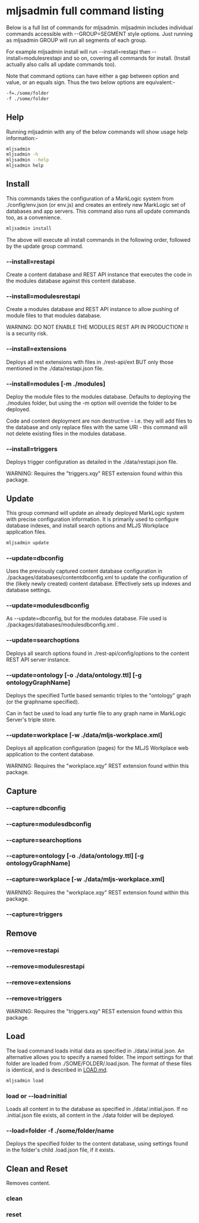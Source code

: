 # mljsadmin full command listing

Below is a full list of commands for mljsadmin. mljsadmin includes individual commands accessible with --GROUP=SEGMENT
style options. Just running as mljsadmin GROUP will run all segments of each group.

For example mljsadmin install will run --install=restapi then --install=modulesrestapi and so on, covering all
commands for install. (Install actually also calls all update commands too).

Note that command options can have either a gap between option and value, or an equals sign. Thus the two below options
are equivalent:-

```sh
-f=./some/folder
-f ./some/folder
```

## Help

Running mljsadmin with any of the below commands will show usage help information:-
```sh
mljsadmin
mljsadmin -h
mljsadmin --help
mljsadmin help
```

## Install

This commands takes the configuration of a MarkLogic system from ./config/env.json (or env.js) and creates an entirely
new MarkLogic set of databases and app servers. This command also runs all update commands too, as a convenience.

```sh
mljsadmin install
```

The above will execute all install commands in the following order, followed by the update group command.

### --install=restapi

Create a content database and REST API instance that executes the code in the modules database against this content
database.

### --install=modulesrestapi

Create a modules database and REST API instance to allow pushing of module files to that modules database.

WARNING: DO NOT ENABLE THE MODULES REST API IN PRODUCTION! It is a security risk.

### --install=extensions

Deploys all rest extensions with files in ./rest-api/ext BUT only those mentioned in the ./data/restapi.json file.

### --install=modules [-m ./modules]

Deploy the module files to the modules database. Defaults to deploying the ./modules folder, but using the -m option
will override the folder to be deployed.

Code and content deployment are non destructive - i.e. they will add files to the database and only replace files
with the same URI - this command will not delete existing files in the modules database.

### --install=triggers

Deploys trigger configuration as detailed in the ./data/restapi.json file.

WARNING: Requires the "triggers.xqy" REST extension found within this package.


## Update

This group command will update an already deployed MarkLogic system with precise configuration information. It is
primarily used to configure database indexes, and install search options and MLJS Workplace application files.

```sh
mljsadmin update
```

### --update=dbconfig

Uses the previously captured content database configuration in ./packages/databases/contentdbconfig.xml to update
the configuration of the (likely newly created) content database. Effectively sets up indexes and database settings.

### --update=modulesdbconfig

As --update=dbconfig, but for the modules database. File used is ./packages/databases/modulesdbconfig.xml .

### --update=searchoptions

Deploys all search options found in ./rest-api/config/options to the content REST API server instance.

### --update=ontology [-o ./data/ontology.ttl] [-g ontologyGraphName]

Deploys the specified Turtle based semantic triples to the "ontology" graph (or the graphname specified).

Can in fact be used to load any turtle file to any graph name in MarkLogic Server's triple store.

### --update=workplace [-w ./data/mljs-workplace.xml]

Deploys all application configuration (pages) for the MLJS Workplace web application to the content database.

WARNING: Requires the "workplace.xqy" REST extension found within this package.

## Capture

### --capture=dbconfig

### --capture=modulesdbconfig

### --capture=searchoptions

### --capture=ontology [-o ./data/ontology.ttl] [-g ontologyGraphName]

### --capture=workplace [-w ./data/mljs-workplace.xml]

WARNING: Requires the "workplace.xqy" REST extension found within this package.

### --capture=triggers

## Remove

### --remove=restapi

### --remove=modulesrestapi

### --remove=extensions

### --remove=triggers

WARNING: Requires the "triggers.xqy" REST extension found within this package.

## Load

The load command loads initial data as specified in ./data/.initial.json. An alternative allows you to specify a named
folder. The import settings for that folder are loaded from ./SOME/FOLDER/.load.json. The format of these files is
identical, and is described in [LOAD.md](LOAD.md).

```sh
mljsadmin load
```

### load or --load=initial

Loads all content in to the database as specified in ./data/.initial.json. If no .initial.json file exists, all
content in the ./data folder will be deployed.

### --load=folder -f ./some/folder/name

Deploys the specified folder to the content database, using settings found in the folder's child .load.json file, if
it exists.

## Clean and Reset

Removes content.

### clean

### reset
